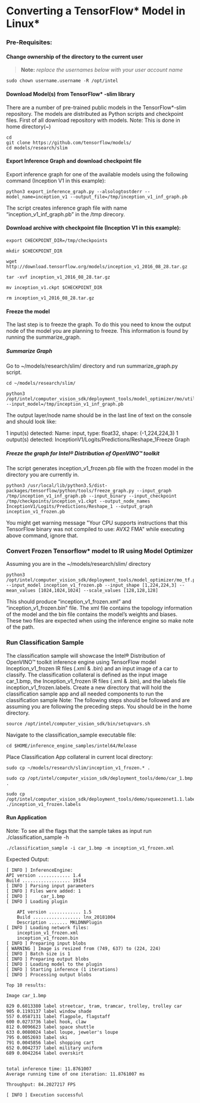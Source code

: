 # Converting a TensorFlow* Model in Linux*
  
### Pre-Requisites: 
#### Change ownership of the directory to the current user 

> **Note:** *replace the usernames below with your user account name*
		
	sudo chown username.username -R /opt/intel
     
#### Download Model(s) from TensorFlow* -slim library 
There are a number of pre-trained public models in the TensorFlow*-slim repository. The models are distributed as Python scripts and checkpoint files.
First of all download repository with models.
Note: This is done in home directory(~)

    cd
    git clone https://github.com/tensorflow/models/
    cd models/research/slim

#### Export Inference Graph and download checkpoint file 
Export inference graph for one of the available models using the following command (Inception V1 in this example): 

    python3 export_inference_graph.py --alsologtostderr --model_name=inception_v1 --output_file=/tmp/inception_v1_inf_graph.pb
    
The script creates inference graph file with name “inception_v1_inf_graph.pb” in the /tmp direcory.

#### Download archive with checkpoint file (Inception V1 in this example): 

    export CHECKPOINT_DIR=/tmp/checkpoints
    
    mkdir $CHECKPOINT_DIR
    
    wget http://download.tensorflow.org/models/inception_v1_2016_08_28.tar.gz
    
    tar -xvf inception_v1_2016_08_28.tar.gz
    
    mv inception_v1.ckpt $CHECKPOINT_DIR
    
    rm inception_v1_2016_08_28.tar.gz

#### Freeze the model
The last step is to freeze the graph. To do this you need to know the output node of the model you are planning to freeze. This information is found by running the summarize_graph.

##### Summarize Graph 
Go to ~/models/research/slim/ directory and run summarize_graph.py script.

    cd ~/models/research/slim/
    
    python3 /opt/intel/computer_vision_sdk/deployment_tools/model_optimizer/mo/utils/summarize_graph.py --input_model=/tmp/inception_v1_inf_graph.pb

The output layer/node name should be in the last line of text on the console and should look like:

1 input(s) detected:
Name: input, type: float32, shape: (-1,224,224,3)
1 output(s) detected:
InceptionV1/Logits/Predictions/Reshape_1Freeze Graph

 
##### Freeze the graph for Intel® Distribution of OpenVINO™ toolkit 
The script generates inception_v1_frozen.pb file with the frozen model in the directory you are currently in.
 
 	python3 /usr/local/lib/python3.5/dist-packages/tensorflow/python/tools/freeze_graph.py --input_graph /tmp/inception_v1_inf_graph.pb --input_binary --input_checkpoint /tmp/checkpoints/inception_v1.ckpt --output_node_names InceptionV1/Logits/Predictions/Reshape_1 --output_graph inception_v1_frozen.pb
    
You might get warning message "Your CPU supports instructions that this TensorFlow binary was not compiled to use: AVX2 FMA" while executing above command, ignore that. 

### Convert Frozen Tensorflow* model to IR using Model Optimizer 
Assuming you are in the ~/models/research/slim/ directory 

    python3 /opt/intel/computer_vision_sdk/deployment_tools/model_optimizer/mo_tf.py --input_model inception_v1_frozen.pb --input_shape [1,224,224,3] --mean_values [1024,1024,1024] --scale_values [128,128,128]

This should produce “inception_v1_frozen.xml” and “inception_v1_frozen.bin” file. The xml file contains the topology information of the model and the bin file contains the model’s weights and biases. These two files are expected when using the inference engine so make note of the path.


### Run Classification Sample

The classification sample will showcase the Intel® Distribution of OpenVINO™ toolkit inference engine using TensorFlow model Inception_v1_frozen IR files (.xml & .bin) and an input image of a car to classify.
The classification collateral is defined as the input image car_1.bmp, the Inception_v1_frozen IR files (.xml & .bin), and the labels file inception_v1_frozen.labels.
Create a new directory that will hold the classification sample app and all needed components to run the classification sample
Note: The following steps should be followed and are assuming you are following the preceding steps. You should be in the home directory.

    source /opt/intel/computer_vision_sdk/bin/setupvars.sh
 
Navigate to the classification_sample executable file:

    cd $HOME/inference_engine_samples/intel64/Release

Place Classification App collateral in current local directory:

    sudo cp ~/models/research/slim/inception_v1_frozen.* .
    
    sudo cp /opt/intel/computer_vision_sdk/deployment_tools/demo/car_1.bmp  .
    
    sudo cp /opt/intel/computer_vision_sdk/deployment_tools/demo/squeezenet1.1.labels ./inception_v1_frozen.labels

#### Run Application
Note: To see all the flags that the sample takes as input run  ./classification_sample -h

    ./classification_sample -i car_1.bmp -m inception_v1_frozen.xml

Expected Output:


    [ INFO ] InferenceEngine: 
	API version ............ 1.4
	Build .................. 19154
	[ INFO ] Parsing input parameters
	[ INFO ] Files were added: 1
	[ INFO ]     car_1.bmp
	[ INFO ] Loading plugin

		API version ............ 1.5
		Build .................. lnx_20181004
		Description ....... MKLDNNPlugin
	[ INFO ] Loading network files:
		inception_v1_frozen.xml
		inception_v1_frozen.bin
	[ INFO ] Preparing input blobs
	[ WARNING ] Image is resized from (749, 637) to (224, 224)
	[ INFO ] Batch size is 1
	[ INFO ] Preparing output blobs
	[ INFO ] Loading model to the plugin
	[ INFO ] Starting inference (1 iterations)
	[ INFO ] Processing output blobs

	Top 10 results:

	Image car_1.bmp

	829 0.6013380 label streetcar, tram, tramcar, trolley, trolley car
	905 0.1193137 label window shade
	557 0.0587131 label flagpole, flagstaff
	600 0.0273736 label hook, claw
	812 0.0096623 label space shuttle
	633 0.0080024 label loupe, jeweler's loupe
	795 0.0052693 label ski
	791 0.0045856 label shopping cart
	652 0.0042737 label military uniform
	689 0.0042264 label overskirt


	total inference time: 11.8761007
	Average running time of one iteration: 11.8761007 ms

	Throughput: 84.2027217 FPS

	[ INFO ] Execution successful




